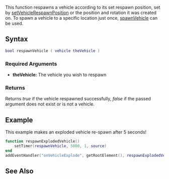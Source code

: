 This function respawns a vehicle according to its set respawn position, set by [setVehicleRespawnPosition](/docs/setVehicleRespawnPosition.md "wikilink") or the position and rotation it was created on. To spawn a vehicle to a specific location just once, [spawnVehicle](/spawnVehicle.md "wikilink") can be used.

Syntax
------

``` lua
bool respawnVehicle ( vehicle theVehicle )
```

### Required Arguments

-   **theVehicle:** The vehicle you wish to respawn

### Returns

Returns *true* if the vehicle respawned successfully, *false* if the passed argument does not exist or is not a vehicle.

Example
-------

This example makes an exploded vehicle re-spawn after 5 seconds!

``` lua
function respawnExplodedVehicle()
    setTimer(respawnVehicle, 5000, 1, source)
end
addEventHandler("onVehicleExplode", getRootElement(), respawnExplodedVehicle)
```

See Also
--------
